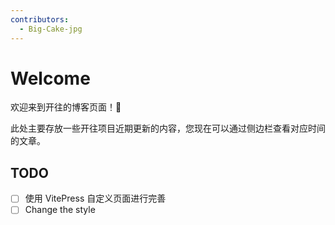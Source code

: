 ```yaml
---
contributors:
  - Big-Cake-jpg
---
```


# Welcome

欢迎来到开往的博客页面！:tada:

此处主要存放一些开往项目近期更新的内容，您现在可以通过侧边栏查看对应时间的文章。

## TODO

- [ ] 使用 VitePress 自定义页面进行完善
- [ ] Change the style
